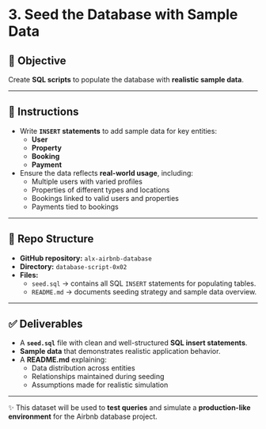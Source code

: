 # 3. Seed the Database with Sample Data

## 📌 Objective
Create **SQL scripts** to populate the database with **realistic sample data**.

---

## 📝 Instructions
- Write **`INSERT` statements** to add sample data for key entities:  
  - **User**  
  - **Property**  
  - **Booking**  
  - **Payment**  
- Ensure the data reflects **real-world usage**, including:  
  - Multiple users with varied profiles  
  - Properties of different types and locations  
  - Bookings linked to valid users and properties  
  - Payments tied to bookings  

---

## 📂 Repo Structure
- **GitHub repository:** `alx-airbnb-database`  
- **Directory:** `database-script-0x02`  
- **Files:**  
  - `seed.sql` → contains all SQL `INSERT` statements for populating tables.  
  - `README.md` → documents seeding strategy and sample data overview.  

---

## ✅ Deliverables
- A **`seed.sql`** file with clean and well-structured **SQL insert statements**.  
- **Sample data** that demonstrates realistic application behavior.  
- A **README.md** explaining:  
  - Data distribution across entities  
  - Relationships maintained during seeding  
  - Assumptions made for realistic simulation  

---

✨ This dataset will be used to **test queries** and simulate a **production-like environment** for the Airbnb database project.  
